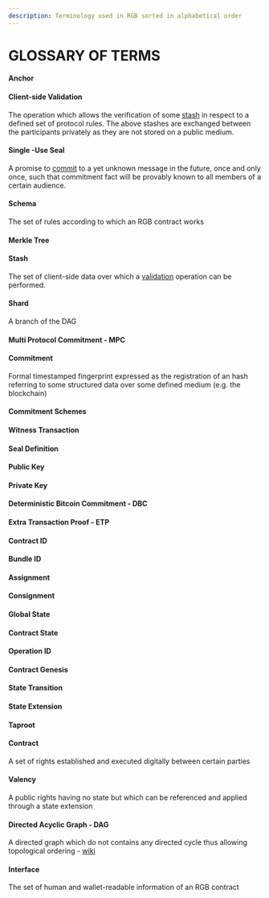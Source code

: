 ```yaml
---
description: Terminology used in RGB sorted in alphabetical order
---
```


# GLOSSARY OF TERMS

#### Anchor

#### Client-side Validation

The operation which allows the verification of some [stash](glossary-of-terms.md#stash) in respect to a defined set of protocol rules. The above stashes are exchanged between the participants privately as they are not stored on a public medium.

#### Single -Use Seal&#x20;

A promise to [commit](glossary-of-terms.md#commitment) to a yet unknown message in the future, once and only once, such that commitment fact will be provably known to all members of a certain audience.

#### Schema

The set of rules according to which an RGB contract works

#### Merkle Tree

#### Stash

The set of client-side data over which a [validation](glossary-of-terms.md#client-side-validation) operation can be performed.

#### Shard

A branch of the DAG&#x20;

#### Multi Protocol Commitment - MPC

#### Commitment

Formal timestamped fingerprint expressed as the registration of an hash referring to some structured data over some defined medium (e.g. the blockchain)

#### Commitment Schemes

#### Witness Transaction

#### Seal Definition

#### Public Key

#### Private Key

#### Deterministic Bitcoin Commitment - DBC

#### Extra Transaction Proof - ETP

#### Contract ID

#### Bundle ID

#### Assignment&#x20;

#### Consignment&#x20;

#### Global State

#### Contract State

#### Operation ID

#### Contract Genesis&#x20;

#### State Transition

#### State Extension

#### Taproot

#### Contract

A set of rights established and executed digitally between certain parties

#### Valency&#x20;

A public rights having no state but which can be referenced and  applied through a state extension

#### Directed Acyclic Graph - DAG

A directed graph which do not contains any directed cycle thus allowing topological ordering - [wiki](https://en.wikipedia.org/wiki/Directed\_acyclic\_graph)

#### Interface

The set of human and wallet-readable information of an RGB contract











